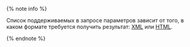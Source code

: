 {% note info %}

Список поддерживаемых в запросе параметров зависит от того, в каком формате требуется получить результат: [XML](../../search-api/concepts/response.md) или [HTML](../../search-api/concepts/html-response.md).

{% endnote %}